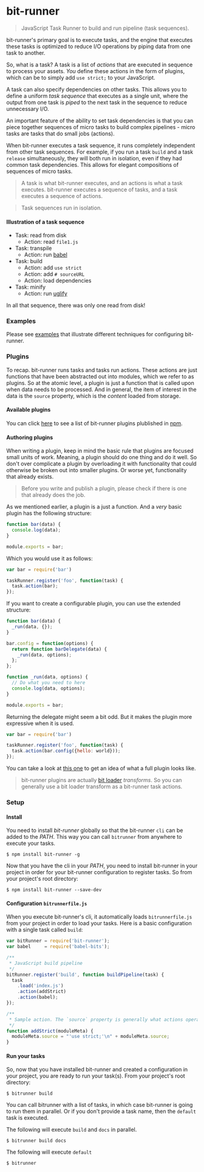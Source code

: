 # bit-runner
> JavaScript Task Runner to build and run pipeline (task sequences).

bit-runner's primary goal is to execute tasks, and the engine that executes these tasks is optimized to reduce I/O operations by piping data from one task to another.

So, what is a task? A task is a list of *actions* that are executed in sequence to process your assets. *You* define these actions in the form of plugins, which can be to simply add `use strict;` to your JavaScript.

A task can also specify dependencies on other tasks. This allows you to define a uniform *task sequence* that executes as a single unit, where the output from one task is *piped* to the next task in the sequence to reduce unnecessary I/O.

An important feature of the ability to set task dependencies is that you can piece together sequences of micro tasks to build complex pipelines - micro tasks are tasks that do small jobs (actions).

When bit-runner executes a task sequence, it runs completely independent from other task sequences. For example, if you run a task `build` and a task `release` simultaneously, they will both run in isolation, even if they had common task dependencies. This allows for elegant compositions of sequences of micro tasks.

> A task is what bit-runner executes, and an actions is what a task executes. bit-runner executes a sequence of tasks, and a task executes a sequence of actions.

> Task sequences run in isolation.


#### Illustration of a task sequence

- Task: read from disk
  - Action: read `file1.js`
- Task: transpile
  - Action: run [babel](https://babeljs.io/)
- Task: build
  - Action: add `use strict`
  - Action: add `# sourceURL`
  - Action: load dependencies
- Task: minify
  - Action: run [uglify](https://github.com/mishoo/UglifyJS2)

In all that sequence, there was only one read from disk!


### Examples
Please see [examples](https://github.com/MiguelCastillo/bit-runner/tree/master/example) that illustrate different techniques for configuring bit-runner.

### Plugins
To recap. bit-runner runs tasks and tasks run actions. These actions are just functions that have been abstracted out into modules, which we refer to as plugins. So at the atomic level, a plugin is just a function that is called upon when data needs to be processed. And in general, the item of interest in the data is the `source` property, which is the *content* loaded from storage.


#### Available plugins
You can click [here](https://www.npmjs.com/browse/keyword/bit-runner) to see a list of bit-runner plugins plublished in [npm](https://www.npmjs.com/).


#### Authoring plugins
When writing a plugin, keep in mind the basic rule that plugins are focused small units of work. Meaning, a plugin should do one thing and do it well. So don't over complicate a plugin by overloading it with functionality that could otherwise be broken out into smaller plugins. Or worse yet, functionality that already exists.

> Before you write and publish a plugin, please check if there is one that already does the job.

As we mentioned earlier, a plugin is a just a function. And a *very* basic plugin has the following structure:

``` javascript
function bar(data) {
  console.log(data);
}

module.exports = bar;
```

Which you would use it as follows:

``` javascript
var bar = require('bar')

taskRunner.register('foo', function(task) {
  task.action(bar);
});
```

If you want to create a configurable plugin, you can use the extended structure:

``` javascript
function bar(data) {
  _run(data, {});
}

bar.config = function(options) {
  return function barDelegate(data) {
    _run(data, options);
  };
};

function _run(data, options) {
  // Do what you need to here
  console.log(data, options);
}

module.exports = bar;
```

Returning the delegate might seem a bit odd. But it makes the plugin more expressive when it is used.

``` javascript
var bar = require('bar')

taskRunner.register('foo', function(task) {
  task.action(bar.config({hello: world}));
});
```

You can take a look at [this one](https://github.com/MiguelCastillo/minify-bits/blob/master/index.js) to get an idea of what a full plugin looks like.

> bit-runner plugins are actually [bit loader](https://github.com/MiguelCastillo/bit-loader) *transforms*.  So you can generally use a bit loader transform as a bit-runner task actions.

### Setup

#### Install

You need to install *bit-runner* globally so that the bit-runner `cli` can be added to the *PATH*.  This way you can call `bitrunner` from anywhere to execute your tasks.
```
$ npm install bit-runner -g
```

Now that you have the cli in your *PATH*, you need to install bit-runner in your project in order for your bit-runner configuration to register tasks.  So from your project's root directory:
```
$ npm install bit-runner --save-dev
```

#### Configuration `bitrunnerfile.js`
When you execute bit-runner's cli, it automatically loads `bitrunnerfile.js` from your project in order to load your tasks. Here is a basic configuration with a single task called `build`:

``` javascript
var bitRunner = require('bit-runner');
var babel     = require('babel-bits');

/**
 * JavaScript build pipeline
 */
bitRunner.register('build', function buildPipeline(task) {
  task
    .load('index.js')
    .action(addStrict)
    .action(babel);
});

/**
 * Sample action. The `source` property is generally what actions operate on.
 */
function addStrict(moduleMeta) {
  moduleMeta.source = "'use strict;'\n" + moduleMeta.source;
}
```

#### Run your tasks
So, now that you have installed bit-runner and created a configuration in your project, you are ready to run your task(s). From your project's root directory:

```
$ bitrunner build
```

You can call bitrunner with a list of tasks, in which case bit-runner is going to run them in parallel. Or if you don't provide a task name, then the `default` task is executed.

The following will execute `build` and `docs` in parallel.
```
$ bitrunner build docs
```

The following will execute `default`
```
$ bitrunner
```
